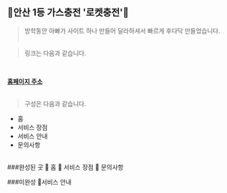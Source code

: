 ## 💨안산 1등 가스충전 '로켓충전'💨

>방학동안 아빠가 사이트 하나 만들어 달라하셔서 빠르게 후다닥 만들었습니다.
<br><br>

>링크는 다음과 같습니다.
<br>

**[홈페이지 주소](www.rocketgas.gs)**
<br>
<br>
>구성은 다음과 같습니다.

* 홈
* 서비스 장점
* 서비스 안내
* 문의사항
<br><br>

###완성된 곳
🥇 홈
🥇 서비스 장점
🥇 문의사항

###미완성
🥈서비스 안내
